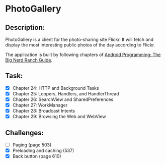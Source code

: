 # PhotoGallery

## Description:
PhotoGallery is a client for the photo-sharing site Flickr. It will fetch and display the most interesting public photos of the day according to Flickr.

The application is built by following chapters of [Android Programming: The Big Nerd Ranch Guide](https://learning.oreilly.com/library/view/android-programming-the/9780135257555/).

## Task:
- [x] Chapter 24: HTTP and Background Tasks
- [x] Chapter 25: Loopers, Handlers, and HandlerThread
- [x] Chapter 26: SearchView and SharedPreferences
- [x] Chapter 27: WorkManager
- [x] Chapter 28: Broadcast Intents
- [x] Chapter 29: Browsing the Web and WebView

## Challenges:
- [ ] Paging (page 503)
- [x] Preloading and caching (537)
- [x] Back button (page 610)
